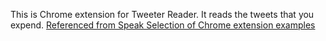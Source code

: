 This is Chrome extension for Tweeter Reader.
It reads the tweets that you expend.
[Referenced from Speak Selection of Chrome extension examples](https://developer.chrome.com/extensions/samples#search:tts)